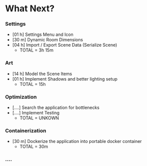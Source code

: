 # What Next?


### Settings
* [01 h] Settings Menu and Icon
* [30 m] Dynamic Room Dimensions 
* [04 h] Import / Export Scene Data (Serialize Scene)
    * TOTAL = 3h 15m

### Art
* [14 h] Model the Scene Items
* [01 h] Implement Shadows and better lighting setup
    * TOTAL = 15h


### Optimization
* [....] Search the application for bottlenecks
* [....] Implement Testing
    * TOTAL = UNKOWN

### Containerization
* [30 m] Dockerize the application into portable docker container
    * TOTAL = 30m

### ....
